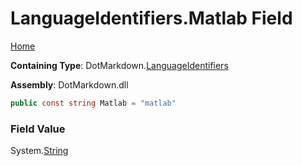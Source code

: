 <a name="_top"></a>

# LanguageIdentifiers\.Matlab Field

[Home](../../../README.md#_top)

**Containing Type**: DotMarkdown\.[LanguageIdentifiers](../README.md#_top)

**Assembly**: DotMarkdown\.dll

```csharp
public const string Matlab = "matlab"
```

### Field Value

System\.[String](https://docs.microsoft.com/en-us/dotnet/api/system.string)